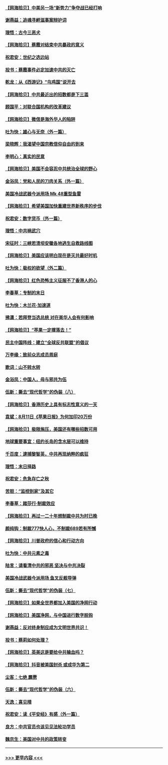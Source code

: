 #### [【网海拾贝】中美另一场“新势力”争夺战已经打响](../pages/nsc993/n12346998.md?t=08211451) 
#### [谢燕益：追魂寻衅滋事案辩护词](../pages/nsc993/n12346892.md?t=08211451) 
#### [理悟：古今三恶犬](../pages/nsc993/n12345190.md?t=08211451) 
#### [【网海拾贝】蔡霞对结束中共暴政的意义](../pages/nsc993/n12344263.md?t=08211451) 
#### [祝君安：世纪之选边站](../pages/nsc993/n12342382.md?t=08211451) 
#### [投书：蔡霞事件必定加速中共的灭亡](../pages/nsc993/n12341881.md?t=08211451) 
#### [乾龙：从《西游记》“乌鸡国”说开去](../pages/nsc993/n12341690.md?t=08211451) 
#### [【网海拾贝】中共最近出的招数都是下三滥](../pages/nsc993/n12341593.md?t=08211451) 
#### [顾国平：对联合国机构的改革建议](../pages/nsc993/n12339928.md?t=08211451) 
#### [【网海拾贝】微信是海外华人的陷阱](../pages/nsc993/n12338868.md?t=08211451) 
#### [吐为快：雄心与无奈（外一篇）](../pages/nsc993/n12338132.md?t=08211451) 
#### [梁晓辉：我渴望中国宗教信仰自由的到来](../pages/nsc993/n12336657.md?t=08211451) 
#### [李明心：真实的民意](../pages/nsc993/n12336089.md?t=08211451) 
#### [【网海拾贝】美国不会容忍中共统治全球的野心](../pages/nsc993/n12336063.md?t=08211451) 
#### [金浴凤：党和人民的刀肉关系（外一篇）](../pages/nsc993/n12335834.md?t=08211451) 
#### [美国冷战武器今派用场 Mk 48重型鱼雷](../pages/nsc993/n12335354.md?t=08211451) 
#### [【网海拾贝】希望美国加快重建世界新秩序的步伐](../pages/nsc993/n12334224.md?t=08211451) 
#### [祝君安：数字货币（外一篇）](../pages/nsc993/n12334186.md?t=08211451) 
#### [理悟：中共祸武穴](../pages/nsc993/n12333962.md?t=08211451) 
#### [宋征时：三峡若溃坝安徽各地逃生自救路线图](../pages/nsc993/n12332450.md?t=08211451) 
#### [【网海拾贝】美国应该明白现在是灭共最好时机](../pages/nsc993/n12332313.md?t=08211451) 
#### [吐为快：极权的欲望（外二篇）](../pages/nsc993/n12332089.md?t=08211451) 
#### [【网海拾贝】红色恐怖主义征服不了香港人的心](../pages/nsc993/n12329296.md?t=08211451) 
#### [李春草：专制的末日](../pages/nsc993/n12329079.md?t=08211451) 
#### [吐为快：木兰花‧加速道](../pages/nsc993/n12327366.md?t=08211451) 
#### [拂潇：若拜登当选总统 对在美华人会有何影响](../pages/nsc993/n12295996.md?t=08211451) 
#### [【网海拾贝】“苹果一定撑落去！”](../pages/nsc993/n12326784.md?t=08211451) 
#### [民主中国阵线：建立“全球反共联盟”的倡议](../pages/nsc993/n12324177.md?t=08211451) 
#### [万李缘：致前众志成员周庭](../pages/nsc993/n12324635.md?t=08211451) 
#### [歌词：山不转水转](../pages/nsc993/n12324599.md?t=08211451) 
#### [金浴凤：中国人，毋与邪共为伍](../pages/nsc993/n12324257.md?t=08211451) 
#### [伍新：撕去“现代哲学”的伪装（八）](../pages/nsc993/n12324188.md?t=08211451) 
#### [【网海拾贝】香港历史上具有标志性意义的一天](../pages/nsc993/n12324021.md?t=08211451) 
#### [袁斌：8月11日《苹果日报》为何加印20万份](../pages/nsc993/n12323955.md?t=08211451) 
#### [【网海拾贝】极限施压，美国还有哪些招数可用](../pages/nsc993/n12322512.md?t=08211451) 
#### [地球重要事宜：纽约长岛的含水层可以维持](../pages/nsc993/n12321844.md?t=08211451) 
#### [千百度：逮捕黎智英，中共再现纳粹的疯狂](../pages/nsc993/n12321777.md?t=08211451) 
#### [理悟：末日择路](../pages/nsc993/n12320812.md?t=08211451) 
#### [祝君安：危急存亡之秋](../pages/nsc993/n12320795.md?t=08211451) 
#### [苦胆：“监控到家”及其它](../pages/nsc993/n12320751.md?t=08211451) 
#### [李春草：踏莎行·制裁效应](../pages/nsc993/n12318290.md?t=08211451) 
#### [【网海拾贝】再过一二十年想制裁中共为时已晚](../pages/nsc993/n12318195.md?t=08211451) 
#### [颜纯钩：制裁777快人心，不制裁689若有所憾](../pages/nsc993/n12316912.md?t=08211451) 
#### [【网海拾贝】川普政府的信心和行动方向](../pages/nsc993/n12316673.md?t=08211451) 
#### [吐为快：中共元素之毒](../pages/nsc993/n12316547.md?t=08211451) 
#### [陆言：请看清中共的邪恶 坚决与中共决裂](../pages/nsc993/n12315784.md?t=08211451) 
#### [美国冷战武器今派用场 鱼叉反舰导弹](../pages/nsc993/n12316258.md?t=08211451) 
#### [伍新：撕去“现代哲学”的伪装（七）](../pages/nsc993/n12315846.md?t=08211451) 
#### [【网海拾贝】如果全世界都加入美国的净网行动](../pages/nsc993/n12315588.md?t=08211451) 
#### [【网海拾贝】美国净网，与中国进行数字脱钩](../pages/nsc993/n12312813.md?t=08211451) 
#### [谢燕益：反对终身制应成为文明世界共识！](../pages/nsc993/n12310465.md?t=08211451) 
#### [投书：蔡莉如何处理？](../pages/nsc993/n12310224.md?t=08211451) 
#### [【网海拾贝】英美这是要给中共输血吗？](../pages/nsc993/n12307646.md?t=08211451) 
#### [【网海拾贝】抖音被美国封杀 或成华为第二](../pages/nsc993/n12305277.md?t=08211451) 
#### [尘客：七绝 霹雳](../pages/nsc993/n12304053.md?t=08211451) 
#### [伍新：撕去“现代哲学”的伪装（六）](../pages/nsc993/n12303243.md?t=08211451) 
#### [天逸：喜见晴](../pages/nsc993/n12303226.md?t=08211451) 
#### [祝君安：读《平安经》有感（外一篇）](../pages/nsc993/n12303170.md?t=08211451) 
#### [良方：中共官员也该见见法轮功学员](../pages/nsc993/n12302985.md?t=08211451) 
#### [魏京生：美国对中共的政策转变](../pages/nsc993/n12302929.md?t=08211451) 

----
#### [ >>> 更早内容 <<< ](../indexes/nsc993-earlier.md)
